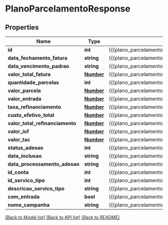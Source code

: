 # PlanoParcelamentoResponse

## Properties
Name | Type | Description | Notes
------------ | ------------- | ------------- | -------------
**id** | **int** | {{{plano_parcelamento_response_id_value}}} | [optional] 
**data_fechamento_fatura** | **string** | {{{plano_parcelamento_response_data_fechamento_fatura_value}}} | [optional] 
**data_vencimento_padrao** | **string** | {{{plano_parcelamento_response_data_vencimento_padrao_value}}} | [optional] 
**valor_total_fatura** | [**Number**](Number.md) | {{{plano_parcelamento_response_valor_total_fatura_value}}} | [optional] 
**quantidade_parcelas** | **int** | {{{plano_parcelamento_response_quantidade_parcelas_value}}} | [optional] 
**valor_parcela** | [**Number**](Number.md) | {{{plano_parcelamento_response_valor_parcela_value}}} | [optional] 
**valor_entrada** | [**Number**](Number.md) | {{{plano_parcelamento_response_valor_entrada_value}}} | [optional] 
**taxa_refinanciamento** | [**Number**](Number.md) | {{{plano_parcelamento_response_taxa_refinanciamento_value}}} | [optional] 
**custo_efetivo_total** | [**Number**](Number.md) | {{{plano_parcelamento_response_custo_efetivo_total_value}}} | [optional] 
**valor_total_refinanciamento** | [**Number**](Number.md) | {{{plano_parcelamento_response_valor_total_refinanciamento_value}}} | [optional] 
**valor_iof** | [**Number**](Number.md) | {{{plano_parcelamento_response_valor_i_o_f_value}}} | [optional] 
**valor_tac** | [**Number**](Number.md) | {{{plano_parcelamento_response_valor_t_a_c_value}}} | [optional] 
**status_adesao** | **int** | {{{plano_parcelamento_response_status_adesao_value}}} | [optional] 
**data_inclusao** | **string** | {{{plano_parcelamento_response_data_inclusao_value}}} | [optional] 
**data_processamento_adesao** | **string** | {{{plano_parcelamento_response_data_processamento_adesao_value}}} | [optional] 
**id_conta** | **int** | {{{plano_parcelamento_response_id_conta_value}}} | [optional] 
**id_servico_tipo** | **int** | {{{plano_parcelamento_response_id_servico_tipo_value}}} | [optional] 
**descricao_servico_tipo** | **string** | {{{plano_parcelamento_response_descricao_servico_tipo_value}}} | [optional] 
**com_entrada** | **bool** | {{{plano_parcelamento_response_com_entrada_value}}} | [optional] 
**nome_campanha** | **string** | {{{plano_parcelamento_response_nome_campanha_value}}} | [optional] 

[[Back to Model list]](../README.md#documentation-for-models) [[Back to API list]](../README.md#documentation-for-api-endpoints) [[Back to README]](../README.md)


